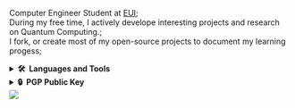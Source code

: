 Computer Engineer Student at [EUI](https://Eui.edu.eg);<br>
During my free time, I actively develope interesting projects and research on Quantum Computing.;<br>
I fork, or create most of my open-source projects to document my learning progess;<br>
  
<details>
  <summary><b>🛠️&nbsp;&nbsp;Languages&nbsp;and&nbsp;Tools</b></summary>
  <br/>
<p align="left">
  <a href="https://git-scm.com/" target="_blank">
    <img src="https://www.vectorlogo.zone/logos/git-scm/git-scm-icon.svg" alt="git" width="40" height="40"/>
  </a>
  <a href="https://www.cprogramming.com/" target="_blank">
    <img src="https://raw.githubusercontent.com/devicons/devicon/master/icons/c/c-original.svg" alt="c" width="40" height="40"/>
  </a>
  <a href="https://www.w3schools.com/cpp/" target="_blank">
    <img src="https://raw.githubusercontent.com/devicons/devicon/master/icons/cplusplus/cplusplus-original.svg" alt="cplusplus" width="40" height="40"/>
  </a>
  <a href="https://www.mathworks.com/products/matlab.html" target="_blank">
    <img src="https://upload.wikimedia.org/wikipedia/commons/2/21/Matlab_Logo.png" alt="matlab" width="40" height="40"/>
  </a>
  <a href="https://www.python.org" target="_blank">
    <img src="https://raw.githubusercontent.com/devicons/devicon/master/icons/python/python-original.svg" alt="python" width="40" height="40"/>
  </a>
  <a href="https://www.tensorflow.org/" target="_blank">
    <img src="https://www.vectorlogo.zone/logos/tensorflow/tensorflow-icon.svg" alt="tensorflow" width="40" height="40"/>
  </a>
</p>

</details>

<details>
  <summary><b>🔒&nbsp;&nbsp;PGP&nbsp;Public&nbsp;Key</b></summary>
  <br/>

```
-----BEGIN PGP PUBLIC KEY BLOCK-----

mDMEZ5fLvhYJKwYBBAHaRw8BAQdAQbBZB1pO7FQ3R6BcbRb8QpekCKNcVYRoO5DT
fCQGwVm0MEFiZGVscmFobWFuIEdhYnIgPEFiZGVscmFobWFuX0dhYnJAdHV0YW5v
dGEuY29tPoiTBBMWCgA7FiEEC/6DZo/1hgdaaqjzm0ubAxJH58AFAmeXy74CGwMF
CwkIBwICIgIGFQoJCAsCBBYCAwECHgcCF4AACgkQm0ubAxJH58Bu0gEAimrErypD
sSZ6RxUq6omzd62TnUTnsmNo1/ITC20ha/ABAJTeD+qXjExhoXlDhfx9JYQM18U5
oG8c7LDKnhXF9lMHuDgEZ5fLvhIKKwYBBAGXVQEFAQEHQBGE33b9n8inkXywH9eE
8Q355/6zXdPn1mAJ6KDIhE4zAwEIB4h4BBgWCgAgFiEEC/6DZo/1hgdaaqjzm0ub
AxJH58AFAmeXy74CGwwACgkQm0ubAxJH58CEsQEAnDHrPCW4veeRmdUSpVWivmin
8fhp1eLdZ6nilyKXKF0A/ReiZgWurmxIJYPPrQtH9L3rjLpZKKKh07/Qgh0GCmgN
=E8iu
-----END PGP PUBLIC KEY BLOCK-----
```
</details>

<img align="left" src="https://github-readme-stats.vercel.app/api?username=Gabrcodes&include_all_commits=true&show_icons=true&theme=radical&count_private=true&hide_border=true"/>

